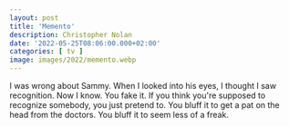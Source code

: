 ```yaml
---
layout: post
title: 'Memento'
description: Christopher Nolan
date: '2022-05-25T08:06:00.000+02:00'
categories: [ tv ]
image: images/2022/memento.webp
---
```


I was wrong about Sammy. When I looked into his eyes, I thought I saw recognition. Now I know. You fake it. If you think you're supposed to recognize somebody, you just pretend to. You bluff it to get a pat on the head from the doctors. You bluff it to seem less of a freak.
